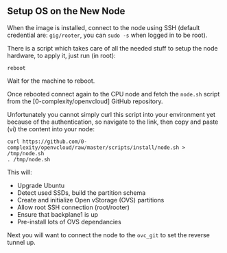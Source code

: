 ## Setup OS on the New Node

When the image is installed, connect to the node using SSH (default credential are: `gig/rooter`, you can `sudo -s` when logged in to be root).

There is a script which takes care of all the needed stuff to setup the node hardware, to apply it, just run (in root):
```
reboot
```

Wait for the machine to reboot.

Once rebooted connect again to the CPU node and fetch the `node.sh` script from the [0-complexity/openvcloud] GitHub repository.

Unfortunately you cannot simply curl this script into your environment yet because of the authentication, so navigate to the link, then copy and paste (vi) the content into your node:
```
curl https://github.com/0-complexity/openvcloud/raw/master/scripts/install/node.sh > /tmp/node.sh
. /tmp/node.sh
```

This will:
- Upgrade Ubuntu
- Detect used SSDs, build the partition schema
- Create and initialize Open vStorage (OVS) partitions
- Allow root SSH connection (root/rooter)
- Ensure that backplane1 is up
- Pre-install lots of OVS dependancies

Next you will want to connect the node to the `ovc_git` to set the reverse tunnel up.